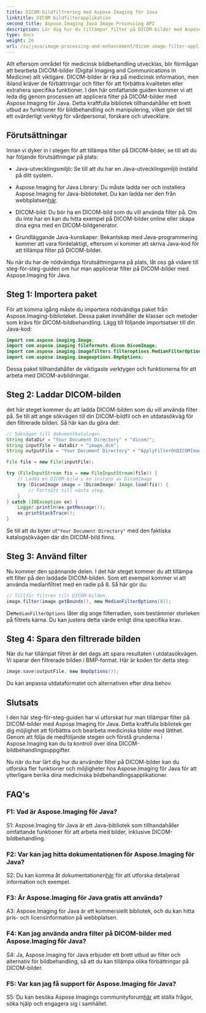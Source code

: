 ```yaml
---
title: DICOM-bildfiltrering med Aspose.Imaging för Java
linktitle: DICOM bildfilterapplikation
second_title: Aspose.Imaging Java Image Processing API
description: Lär dig hur du tillämpar filter på DICOM-bilder med Aspose.Imaging för Java. Förbättra medicinsk bildbehandling med lätthet.
type: docs
weight: 26
url: /sv/java/image-processing-and-enhancement/dicom-image-filter-application/
---
```

Allt eftersom området för medicinsk bildbehandling utvecklas, blir förmågan att bearbeta DICOM-bilder (Digital Imaging and Communications in Medicine) allt viktigare. DICOM-bilder är rika på medicinsk information, men ibland kräver de förbättringar och filter för att förbättra kvaliteten eller extrahera specifika funktioner. I den här omfattande guiden kommer vi att leda dig genom processen att applicera filter på DICOM-bilder med Aspose.Imaging för Java. Detta kraftfulla bibliotek tillhandahåller ett brett utbud av funktioner för bildbehandling och manipulering, vilket gör det till ett ovärderligt verktyg för vårdpersonal, forskare och utvecklare.

## Förutsättningar

Innan vi dyker in i stegen för att tillämpa filter på DICOM-bilder, se till att du har följande förutsättningar på plats:

- Java-utvecklingsmiljö: Se till att du har en Java-utvecklingsmiljö inställd på ditt system.

-  Aspose.Imaging for Java Library: Du måste ladda ner och installera Aspose.Imaging for Java-biblioteket. Du kan ladda ner den från webbplatsen[här](https://releases.aspose.com/imaging/java/).

- DICOM-bild: Du bör ha en DICOM-bild som du vill använda filter på. Om du inte har en kan du hitta exempel på DICOM-bilder online eller skapa dina egna med en DICOM-bildgenerator.

- Grundläggande Java-kunskaper: Bekantskap med Java-programmering kommer att vara fördelaktigt, eftersom vi kommer att skriva Java-kod för att tillämpa filter på DICOM-bilder.

Nu när du har de nödvändiga förutsättningarna på plats, låt oss gå vidare till steg-för-steg-guiden om hur man applicerar filter på DICOM-bilder med Aspose.Imaging för Java.

## Steg 1: Importera paket

För att komma igång måste du importera nödvändiga paket från Aspose.Imaging-biblioteket. Dessa paket innehåller de klasser och metoder som krävs för DICOM-bildbehandling. Lägg till följande importsatser till din Java-kod:

```java
import com.aspose.imaging.Image;
import com.aspose.imaging.fileformats.dicom.DicomImage;
import com.aspose.imaging.imagefilters.filteroptions.MedianFilterOptions;
import com.aspose.imaging.imageoptions.BmpOptions;
```

Dessa paket tillhandahåller de viktigaste verktygen och funktionerna för att arbeta med DICOM-avbildningar.

## Steg 2: Laddar DICOM-bilden

det här steget kommer du att ladda DICOM-bilden som du vill använda filter på. Se till att ange sökvägen till din DICOM-bildfil och en utdatasökväg för den filtrerade bilden. Så här kan du göra det:

```java
// Sökvägen till dokumentkatalogen.
String dataDir = "Your Document Directory" + "dicom/";
String inputFile = dataDir + "image.dcm";
String outputFile = "Your Document Directory" + "ApplyFilterOnDICOMImage_out.bmp";

File file = new File(inputFile);

try (FileInputStream fis = new FileInputStream(file)) {
    // Ladda en DICOM-bild i en instans av DicomImage
    try (DicomImage image = (DicomImage) Image.load(fis)) {
        // Fortsätt till nästa steg.
    }
} catch (IOException ex) {
    Logger.println(ex.getMessage());
    ex.printStackTrace();
}
```

 Se till att du byter ut`"Your Document Directory"` med den faktiska katalogsökvägen där din DICOM-bild finns.

## Steg 3: Använd filter

Nu kommer den spännande delen. I det här steget kommer du att tillämpa ett filter på den laddade DICOM-bilden. Som ett exempel kommer vi att använda medianfiltret med en radie på 8. Så här gör du:

```java
// Tillför filtren till DICOM-bilden.
image.filter(image.getBounds(), new MedianFilterOptions(8));
```

 De`MedianFilterOptions` låter dig ange filterradien, som bestämmer storleken på filtrets kärna. Du kan justera detta värde enligt dina specifika krav.

## Steg 4: Spara den filtrerade bilden

När du har tillämpat filtret är det dags att spara resultaten i utdatasökvägen. Vi sparar den filtrerade bilden i BMP-format. Här är koden för detta steg:

```java
image.save(outputFile, new BmpOptions());
```

Du kan anpassa utdataformatet och alternativen efter dina behov.

## Slutsats

I den här steg-för-steg-guiden har vi utforskat hur man tillämpar filter på DICOM-bilder med Aspose.Imaging för Java. Detta kraftfulla bibliotek ger dig möjlighet att förbättra och bearbeta medicinska bilder med lätthet. Genom att följa de medföljande stegen och förstå grunderna i Aspose.Imaging kan du ta kontroll över dina DICOM-bildbehandlingsuppgifter.

Nu när du har lärt dig hur du använder filter på DICOM-bilder kan du utforska fler funktioner och möjligheter hos Aspose.Imaging för Java för att ytterligare berika dina medicinska bildbehandlingsapplikationer.

## FAQ's

### F1: Vad är Aspose.Imaging för Java?

S1: Aspose.Imaging för Java är ett Java-bibliotek som tillhandahåller omfattande funktioner för att arbeta med bilder, inklusive DICOM-bildbehandling.

### F2: Var kan jag hitta dokumentationen för Aspose.Imaging för Java?

 S2: Du kan komma åt dokumentationen[här](https://reference.aspose.com/imaging/java/) för att utforska detaljerad information och exempel.

### F3: Är Aspose.Imaging för Java gratis att använda?

A3: Aspose.Imaging for Java är ett kommersiellt bibliotek, och du kan hitta pris- och licensinformation på webbplatsen.

### F4: Kan jag använda andra filter på DICOM-bilder med Aspose.Imaging för Java?

S4: Ja, Aspose.Imaging för Java erbjuder ett brett utbud av filter och alternativ för bildbehandling, så att du kan tillämpa olika förbättringar på DICOM-bilder.

### F5: Var kan jag få support för Aspose.Imaging för Java?

 S5: Du kan besöka Aspose.Imagings communityforum[här](https://forum.aspose.com/) att ställa frågor, söka hjälp och engagera sig i samhället.